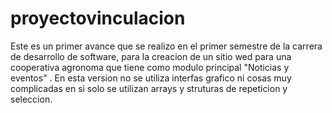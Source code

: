 # proyectovinculacion
Este es un primer avance que se realizo en el primer semestre de la carrera de desarrollo de software, 
para la creacion de un sitio wed para una cooperativa agronoma que tiene 
como modulo principal "Noticias y eventos" .
En esta version no se utiliza interfas grafico ni cosas muy complicadas en si solo se utilizan arrays y struturas de repeticion y seleccion.
